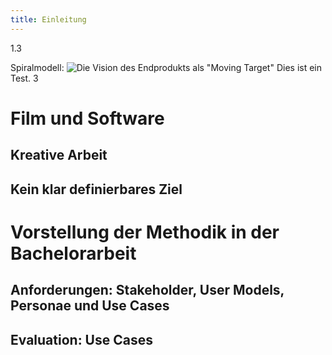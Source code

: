```yaml
---
title: Einleitung
---
```


1.3

Spiralmodell: ![Die Vision des Endprodukts als "Moving Target"](http://download.heart-co.de/Bildschirmfoto%202015-06-12%20um%2018.38.14.png) Dies ist ein Test. 3

# Film und Software

## Kreative Arbeit

## Kein klar definierbares Ziel

# Vorstellung der Methodik in der Bachelorarbeit

## Anforderungen: Stakeholder, User Models, Personae und Use Cases

## Evaluation: Use Cases